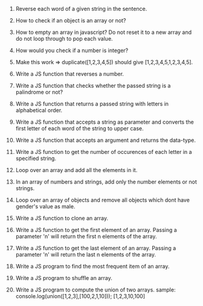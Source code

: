 1. Reverse each word of a given string in the sentence.

2. How to check if an object is an array or not?

3. How to empty an array in javascript? Do not reset it to a new array and do not loop through to pop each value.

4. How would you check if a number is integer?

5. Make this work => duplicate([1,2,3,4,5])  should give [1,2,3,4,5,1,2,3,4,5].

6. Write a JS function that reverses a number.

7. Write a JS function that checks whether the passed string is a palindrome or not?

8. Write a JS function that returns a passed string with letters in alphabetical order.

9. Write a JS function that accepts a string as parameter and converts the first letter of each word of the string to upper case.

10. Write a JS function that accepts an argument and returns the data-type.

11. Write a JS function to get the number of occurences of each letter in a specified string.

12. Loop over an array and add all the elements in it.

13. In an array of numbers and strings, add only the number elements or not strings.

14. Loop over an array of objects and remove all objects which dont have gender's value as male.

15. Write a JS function to clone an array.

16. Write a JS function to get the first element of an array. Passing a parameter 'n' will return the first n elements of the array.

17. Write a JS function to get the last element of an array. Passing a parameter 'n' will return the last n elements of the array.

18. Write a JS program to find the most frequent item of an array.

19. Write a JS program to shuffle an array.

20. Write a JS program to compute the union of two arrays.
sample: console.log(union([1,2,3],[100,2,1,10]));
[1,2,3,10,100]